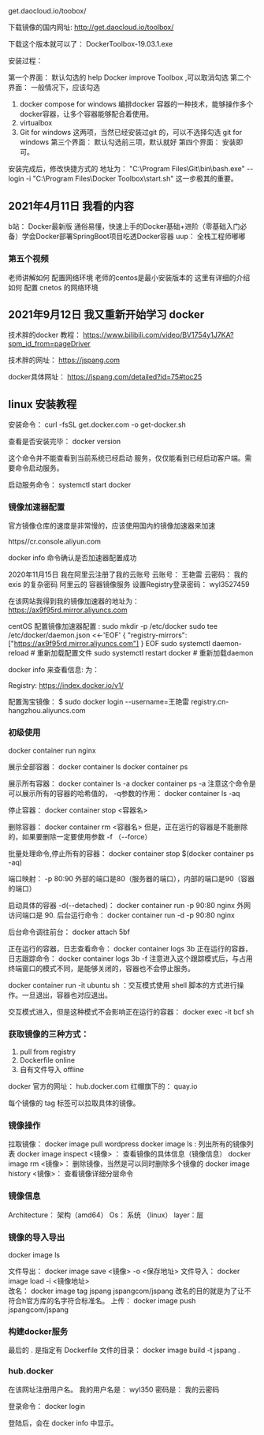 

## 

get.daocloud.io/toobox/


下载镜像的国内网址: http://get.daocloud.io/toolbox/

下载这个版本就可以了： DockerToolbox-19.03.1.exe    

安装过程：

第一个界面：
默认勾选的 help Docker improve Toolbox ,可以取消勾选
第二个界面：
一般情况下，应该勾选
1. docker compose for windows   编排docker 容器的一种技术，能够操作多个docker容器，让多个容器能够配合着使用。
1. virtualbox
1. Git for windows
这两项，当然已经安装过git 的，可以不选择勾选 git for windows
第三个界面：
默认勾选前三项，默认就好
第四个界面： 
安装即可。

安装完成后，修改快捷方式的 地址为： "C:\Program Files\Git\bin\bash.exe" --login -i "C:\Program Files\Docker Toolbox\start.sh"  这一步极其的重要。


## 2021年4月11日 我看的内容

b站： Docker最新版 通俗易懂，快速上手的Docker基础+进阶（零基础入门必备）学会Docker部署SpringBoot项目吃透Docker容器
uup： 全栈工程师嘟嘟

### 第五个视频

老师讲解如何 配置网络环境 老师的centos是最小安装版本的
这里有详细的介绍如何 配置 cnetos 的网络环境


## 2021年9月12日 我又重新开始学习 docker

技术胖的docker 教程： https://www.bilibili.com/video/BV1754y1J7KA?spm_id_from=pageDriver

技术胖的网址： https://jspang.com

docker具体网址： https://jspang.com/detailed?id=75#toc25

## linux 安装教程

安装命令： curl -fsSL get.docker.com -o get-docker.sh
 
查看是否安装完毕： docker version

这个命令并不能查看到当前系统已经启动 服务，仅仅能看到已经启动客户端。需要命令启动服务。

启动服务命令： systemctl start docker

### 镜像加速器配置

官方镜像仓库的速度是非常慢的，应该使用国内的镜像加速器来加速

https//cr.console.aliyun.com

docker info 命令确认是否加速器配置成功

2020年11月15日 我在阿里云注册了我的云账号
云账号： 王艳雷
云密码： 我的 exis 的复杂密码 
阿里云的 容器镜像服务 设置Registry登录密码： wyl3527459

在该网站我得到我的镜像加速器的地址为： https://ax9f95rd.mirror.aliyuncs.com

centOS 配置镜像加速器配置  : 
sudo mkdir -p /etc/docker
sudo tee /etc/docker/daemon.json <<-'EOF'
{
  "registry-mirrors": ["https://ax9f95rd.mirror.aliyuncs.com"]
}
EOF
sudo systemctl daemon-reload  # 重新加载配置文件
sudo systemctl restart docker # 重新加载daemon

docker info 来查看信息: 为： 

Registry: https://index.docker.io/v1/

配置淘宝镜像： $ sudo docker login --username=王艳雷 registry.cn-hangzhou.aliyuncs.com

### 初级使用

docker container run nginx

展示全部容器：
docker container ls
docker container ps

展示所有容器：
docker container ls -a 
docker container ps -a
注意这个命令是可以展示所有的容器的哈希值的， -q参数的作用： 
docker container ls -aq

停止容器：
docker container stop <容器名>

删除容器： 
docker container rm <容器名>
但是，正在运行的容器是不能删除的，如果要删除一定要使用参数 -f （--force）


批量处理命令,停止所有的容器： 
docker container stop $(docker container ps -aq)

端口映射： -p 80:90
外部的端口是80（服务器的端口），内部的端口是90（容器的端口）

启动具体的容器 -d(--detached)： docker container run -p 90:80 nginx
外网访问端口是 90.
后台运行命令： docker container run -d -p 90:80 nginx

后台命令调往前台： docker attach 5bf

正在运行的容器，日志查看命令： docker container logs 3b 
正在运行的容器，日志跟踪命令： docker container logs 3b  -f
注意进入这个跟踪模式后，与占用终端窗口的模式不同，是能够关闭的，容器也不会停止服务。

docker container run -it ubuntu sh  ：交互模式使用  shell 脚本的方式进行操作。一旦退出，容器也对应退出。

交互模式进入，但是这种模式不会影响正在运行的容器： docker exec -it bcf sh

### 获取镜像的三种方式： 

1. pull from registry
1. Dockerfile online
1. 自有文件导入 offline

docker 官方的网址： hub.docker.com
红帽旗下的： quay.io

每个镜像的 tag 标签可以拉取具体的镜像。


### 镜像操作

拉取镜像： docker image pull wordpress
docker image ls : 列出所有的镜像列表
docker image inspect <镜像> ： 查看镜像的具体信息（镜像信息）
docker image rm <镜像>： 删除镜像，当然是可以同时删除多个镜像的
docker image history <镜像>： 查看镜像详细分层命令


### 镜像信息

Architecture： 架构（amd64）
Os： 系统 （linux）
layer：层

### 镜像的导入导出

docker image ls

文件导出： docker image save <镜像> -o <保存地址>
文件导入： docker image load -i <镜像地址>    
改名： docker image tag jspang jspangcom/jspang
改名的目的就是为了让不符合h官方库的名字符合标准名。
上传： docker image push jspangcom/jspang

### 构建docker服务

最后的 . 是指定有 Dockerfile 文件的目录： docker image build -t jspang .

### hub.docker

在该网址注册用户名。
我的用户名是： wyl350
密码是： 我的云密码

登录命令： docker login 

登陆后，会在 docker info 中显示。















 

